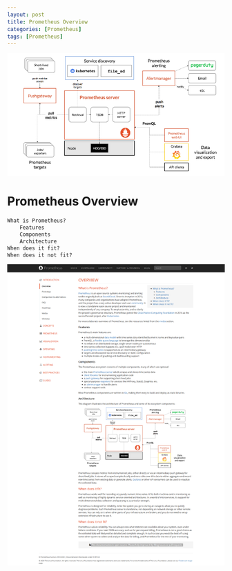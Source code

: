 ```yaml
---
layout: post
title: Prometheus Overview
categories: [Prometheus]
tags: [Prometheus]
---
```


![](../pics/20230713121832_prometheus.png)

# Prometheus Overview

    What is Prometheus?
        Features
        Components
        Architecture
    When does it fit?
    When does it not fit?


![2020 09 21 Prometheus](../pic/2020-09-21-prometheus.png)